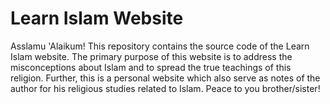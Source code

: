 # Learn Islam Website
Asslamu 'Alaikum! This repository contains the source code of the Learn Islam website. The primary purpose of this website is to address the misconceptions about Islam and to spread the true teachings of this religion. Further, this is a personal website which also serve as notes of the author for his religious studies related to Islam. Peace to you brother/sister!
